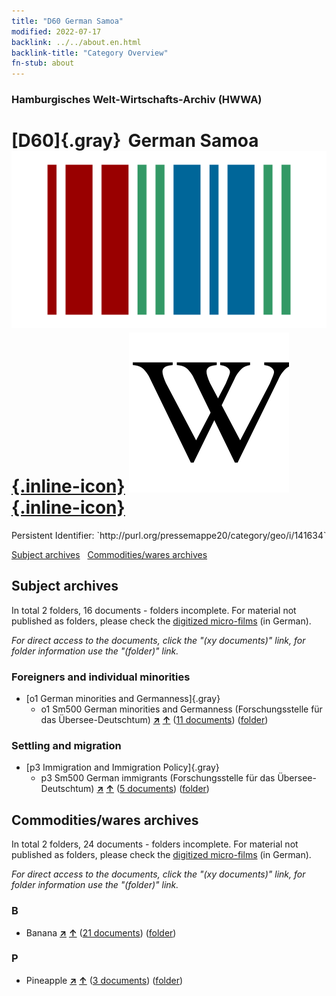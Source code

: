 ```yaml
---
title: "D60 German Samoa"
modified: 2022-07-17
backlink: ../../about.en.html
backlink-title: "Category Overview"
fn-stub: about
---
```


### Hamburgisches Welt-Wirtschafts-Archiv (HWWA)

# [D60]{.gray}&#8201; German Samoa &#160; [![Wikidata](/images/Wikidata-logo.svg "Wikidata"){.inline-icon}](http://www.wikidata.org/entity/Q701025) [![Wikipedia](/images/Wikipedia-W.svg "Wikipedia"){.inline-icon}](https://en.wikipedia.org/wiki/German_Samoa)

<div class="hint">Persistent Identifier: `http://purl.org/pressemappe20/category/geo/i/141634`</div>





[Subject archives](#subject-archives) &#160; [Commodities/wares archives](#commoditieswares-archives)




## Subject archives







In total 2 folders, 16 documents - folders incomplete.
For material not published as folders, please check the [digitized micro-films](/film/h1_sh.de.html) (in German).

_For direct access to the documents, click the "(xy documents)" link, for folder information use the "(folder)" link._



### Foreigners and individual minorities

- [o1 German minorities and Germanness]{.gray}
  - o1 Sm500 German minorities and Germanness (Forschungsstelle für das Übersee-Deutschtum) [**&nearr;**](../../../subject/i/145911/about.en.html "German minorities and Germanness (Forschungsstelle für das Übersee-Deutschtum) (all over the world)") [**&uarr;**](../../../subject/about.en.html#o1_Sm500 "Subject category system") (<a href="https://pm20.zbw.eu/iiifview/folder/sh/141634,145911" title="about: German Samoa : German minorities and Germanness (Forschungsstelle für das Übersee-Deutschtum)" target="_blank">11 documents</a>) ([folder](../../../../folder/sh/1416xx/141634/1459xx/145911/about.en.html))

### Settling and migration

- [p3 Immigration and Immigration Policy]{.gray}
  - p3 Sm500 German immigrants (Forschungsstelle für das Übersee-Deutschtum) [**&nearr;**](../../../subject/i/145921/about.en.html "German immigrants (Forschungsstelle für das Übersee-Deutschtum) (all over the world)") [**&uarr;**](../../../subject/about.en.html#p3_Sm500 "Subject category system") (<a href="https://pm20.zbw.eu/iiifview/folder/sh/141634,145921" title="about: German Samoa : German immigrants (Forschungsstelle für das Übersee-Deutschtum)" target="_blank">5 documents</a>) ([folder](../../../../folder/sh/1416xx/141634/1459xx/145921/about.en.html))







## Commodities/wares archives









In total 2 folders, 24 documents - folders incomplete.
For material not published as folders, please check the [digitized micro-films](/film/h1_wa.de.html) (in German).

_For direct access to the documents, click the "(xy documents)" link, for folder information use the "(folder)" link._



### B

- Banana [**&nearr;**](../../../ware/i/142038/about.en.html "Banana (xXX all over the world)") [**&uarr;**](../../../ware/about.en.html#PLW04-Bn "Ware category system") (<a href="https://pm20.zbw.eu/iiifview/folder/wa/142038,141634" title="about: Banana : German Samoa" target="_blank">21 documents</a>) ([folder](../../../../folder/wa/1420xx/142038/1416xx/141634/about.en.html))

### P

- Pineapple [**&nearr;**](../../../ware/i/141970/about.en.html "Pineapple (xXX all over the world)") [**&uarr;**](../../../ware/about.en.html#PLW04-Tr01 "Ware category system") (<a href="https://pm20.zbw.eu/iiifview/folder/wa/141970,141634" title="about: Pineapple : German Samoa" target="_blank">3 documents</a>) ([folder](../../../../folder/wa/1419xx/141970/1416xx/141634/about.en.html))




